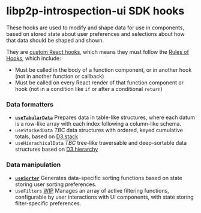 # libp2p-introspection-ui SDK hooks

These hooks are used to modify and shape data for use in components, based on stored state about user preferences and selections about how that data should be shaped and shown.

They are [custom React hooks](https://reactjs.org/docs/hooks-intro.html), which means they must follow the [Rules of Hooks](https://reactjs.org/docs/hooks-rules.html), which include:

- Must be called in the body of a function component, or in another hook (not in another function or callback)
- Must be called on every React render of that function component or hook (not in a condition like `if` or after a conditional `return`)

### Data formatters

- **[`useTabularData`](./useTabularData.md)** Prepares data in table-like structures, where each datum is a row-like array with each index following a column-like schema.
- `useStackedData` _TBC_ data structures with ordered, keyed cumulative totals, based on [D3.stack](https://github.com/d3/d3-shape/blob/v1.3.5/README.md#stack)
- `useHierachicalData` _TBC_ tree-like traversable and deep-sortable data structures based on [D3.hierarchy](https://github.com/d3/d3-hierarchy/blob/v1.1.8/README.md#hierarchy)

### Data manipulation

- **[`useSorter`](./useTabularData.md)** Generates data-specific sorting functions based on state storing user sorting preferences.
- `useFilters` [WIP](https://github.com/nearform/libp2p-introspection-ui/pull/4) Manages an array of active filtering functions, configurable by user interactions with UI components, with state storing filter-specific preferences.
